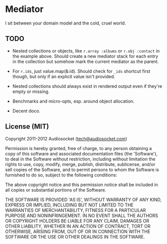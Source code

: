 # Mediator

I sit between your domain model and the cold, cruel world.

## TODO

* Nested collections or objects, like `r.array :albums` or `r.obj
  :contact` in the example above. Should create a new mediator stack
  for each entry in the collection but somehow mark the current
  mediator as the parent.

* For `r.ids`, just value.map(&:id). Should check for `_ids` shortcut
  first though, but only if an explicit value isn't provided.

* Nested collections should always exist in rendered output even if
  they're empty or missing.

* Benchmarks and micro-opts, esp. around object allocation.

* Decent doco.

## License (MIT)

Copyright 2011-2012 Audiosocket (tech@audiosocket.com)

Permission is hereby granted, free of charge, to any person obtaining
a copy of this software and associated documentation files (the
'Software'), to deal in the Software without restriction, including
without limitation the rights to use, copy, modify, merge, publish,
distribute, sublicense, and/or sell copies of the Software, and to
permit persons to whom the Software is furnished to do so, subject to
the following conditions:

The above copyright notice and this permission notice shall be
included in all copies or substantial portions of the Software.

THE SOFTWARE IS PROVIDED 'AS IS', WITHOUT WARRANTY OF ANY KIND,
EXPRESS OR IMPLIED, INCLUDING BUT NOT LIMITED TO THE WARRANTIES OF
MERCHANTABILITY, FITNESS FOR A PARTICULAR PURPOSE AND NONINFRINGEMENT.
IN NO EVENT SHALL THE AUTHORS OR COPYRIGHT HOLDERS BE LIABLE FOR ANY
CLAIM, DAMAGES OR OTHER LIABILITY, WHETHER IN AN ACTION OF CONTRACT,
TORT OR OTHERWISE, ARISING FROM, OUT OF OR IN CONNECTION WITH THE
SOFTWARE OR THE USE OR OTHER DEALINGS IN THE SOFTWARE.
